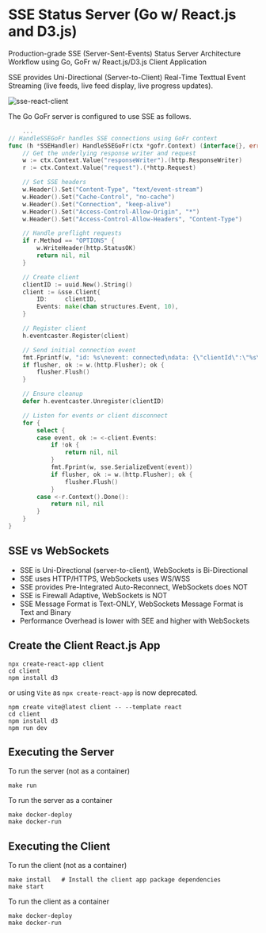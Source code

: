 # SSE Status Server (Go w/ React.js and D3.js)
Production-grade SSE (Server-Sent-Events) Status Server Architecture Workflow using Go, GoFr w/ React.js/D3.js Client Application

SSE provides Uni-Directional (Server-to-Client) Real-Time Texttual Event Streaming (live feeds, live feed display, live progress updates). 



![sse-react-client](docs/)


The Go GoFr server is configured to use SSE as follows.

```go
    ...
// HandleSSEGoFr handles SSE connections using GoFr context
func (h *SSEHandler) HandleSSEGoFr(ctx *gofr.Context) (interface{}, error) {
	// Get the underlying response writer and request
	w := ctx.Context.Value("responseWriter").(http.ResponseWriter)
	r := ctx.Context.Value("request").(*http.Request)

	// Set SSE headers
	w.Header().Set("Content-Type", "text/event-stream")
	w.Header().Set("Cache-Control", "no-cache")
	w.Header().Set("Connection", "keep-alive")
	w.Header().Set("Access-Control-Allow-Origin", "*")
	w.Header().Set("Access-Control-Allow-Headers", "Content-Type")

	// Handle preflight requests
	if r.Method == "OPTIONS" {
		w.WriteHeader(http.StatusOK)
		return nil, nil
	}

	// Create client
	clientID := uuid.New().String()
	client := &sse.Client{
		ID:     clientID,
		Events: make(chan structures.Event, 10),
	}

	// Register client
	h.eventcaster.Register(client)

	// Send initial connection event
	fmt.Fprintf(w, "id: %s\nevent: connected\ndata: {\"clientId\":\"%s\"}\n\n", clientID, clientID)
	if flusher, ok := w.(http.Flusher); ok {
		flusher.Flush()
	}

	// Ensure cleanup
	defer h.eventcaster.Unregister(clientID)

	// Listen for events or client disconnect
	for {
		select {
		case event, ok := <-client.Events:
			if !ok {
				return nil, nil
			}
			fmt.Fprint(w, sse.SerializeEvent(event))
			if flusher, ok := w.(http.Flusher); ok {
				flusher.Flush()
			}
		case <-r.Context().Done():
			return nil, nil
		}
	}
}
```


## SSE vs WebSockets

- SSE is Uni-Directional (server-to-client), WebSockets is Bi-Directional
- SSE uses HTTP/HTTPS, WebSockets uses WS/WSS
- SSE provides Pre-Integrated Auto-Reconnect, WebSockets does NOT
- SSE is Firewall Adaptive, WebSockets is NOT
- SSE Message Format is Text-ONLY, WebSockets Message Format is Text and Binary
- Performance Overhead is lower with SEE and higher with WebSockets




## Create the Client React.js App

```shell
npx create-react-app client
cd client
npm install d3
```

or using `Vite` as `npx create-react-app` is now deprecated.

```shell
npm create vite@latest client -- --template react
cd client
npm install d3
npm run dev
```


## Executing the Server

To run the server (not as a container)

```shell
make run
```

To run the server as a container

```shell
make docker-deploy
make docker-run
```



## Executing the Client 

To run the client (not as a container)

```shell
make install   # Install the client app package dependencies
make start
```

To run the client as a container

```shell
make docker-deploy
make docker-run
```